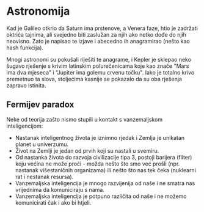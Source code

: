 # Astronomija

Kad je Galileo otkrio da Saturn ima prstenove, a Venera faze, htio je zadržati oktrića tajnima, ali svejedno biti zaslužan za njih ako netko dođe do njih neovisno. Zato je napisao te izjave i abecedno ih anagramirao (nešto kao hash funkcija).

Mnogi astronomi su pokušali riješiti te anagrame, i Kepler je sklepao neko šugavo rješenje s krivim latinskim polurečenicama koje kao znače "Mars ima dva mjeseca" i "Jupiter ima golemu crvenu točku". Iako je totalno krivo premetnuo ta slova, stoljećima kasnije se pokazalo da su oba rješenja zapravo istinita.

## Fermijev paradox

Neke od teorija zašto nismo stupili u kontakt s vanzemaljskom inteligencijom:

* Nastanak inteligentnog života je iznimno rjedak i Zemlja je unikatan planet u univerzumu.
* Život na Zemlji je jedan od prvih koji su nastali u svemiru.
* Od nastanka života do razvoja civilizacije tipa 3, postoji barijera (filter) koju većina ne može proći - možda nešto što smo već prošli (npr. nastanak višestaničnih organizama) ili nešto što nas tek čeka (nuklearni rat i nestanak resursa).
* Vanzemaljska inteligencija je mnogo razvijenija od naše i ne smatra nas vrijednima da komuniciraju s nama.
* Vanzemaljska inteligencija je potpuno različita od naše i ne možemo komunicirati čak i ako bi htjeli.
